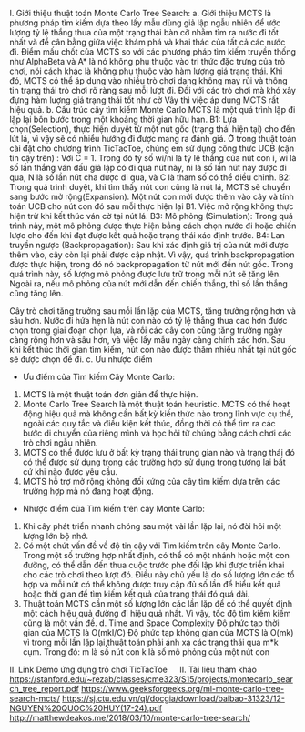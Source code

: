 I. Giới thiệu thuật toán Monte Carlo Tree Search:
a. Giới thiệu
MCTS là phương pháp tìm kiếm dựa theo lấy mẫu dùng giả lập ngẫu nhiên để ước lượng tỷ lệ thắng thua của một trạng thái bàn cờ nhằm tìm ra nước đi tốt nhất và để cân bằng giữa việc khám phá và khai thác của tất cả các nước đi. Điểm mấu chốt của MCTS so với các phương pháp tìm kiếm truyền thống như AlphaBeta và A* là nó không phụ thuộc vào tri thức đặc trưng của trò chơi, nói cách khác là không phụ thuộc vào hàm lượng giá trạng thái. Khi đó, MCTS có thể áp dụng vào nhiều trò chơi dạng không may rủi và thông tin trạng thái trò chơi rõ ràng sau mỗi lượt đi. Đối với các trò chơi mà khó xây đựng hàm lượng giá trạng thái tốt như cờ Vây thì việc áp dụng MCTS rất hiệu quả.
b. Cấu trúc cây tìm kiếm Monte Carlo
MCTS là một quá trình lặp đi lặp lại bốn bước trong một khoảng thời gian hữu hạn.
B1: Lựa chọn(Selection), thực hiện duyệt từ một nút gốc (trạng thái hiện tại) cho đến lút lá, vì vậy sẽ có nhiều hướng đi được mang ra đánh giá. Ở trong thuật toán cài đặt cho chương trình TicTacToe, chúng em sử dụng công thức UCB (cận tin cậy trên) :  Với C = 1. Trong đó tỷ số wi/ni là tỷ lệ thắng của nút con i, wi là số lần thắng ván đấu giả lập có đi qua nút này, ni là số lần nút này được đi qua, N là số lần nút cha được đi qua, và C là tham số có thể điều chỉnh.
B2: Trong quá trình duyệt, khi tìm thấy nút con cũng là nút lá, MCTS sẽ chuyển sang bước mở rộng(Expansion). Một nút con mới được thêm vào cây và tính toán UCB cho nút con đó sau mỗi thực hiện lại B1. Việc mở rộng không thực hiện trừ khi kết thúc ván cờ tại nút lá.
B3: Mô phỏng (Simulation): Trong quá trình này, một mô phỏng được thực hiện bằng cách chọn nước đi hoặc chiến lược cho đến khi đạt được kết quả hoặc trạng thái xác định trước.
B4: Lan truyền ngược (Backpropagation): Sau khi xác định giá trị của nút mới được thêm vào, cây còn lại phải được cập nhật. Vì vậy, quá trình backpropagation được thực hiện, trong đó nó backpropagation từ nút mới đến nút gốc. Trong quá trình này, số lượng mô phỏng được lưu trữ trong mỗi nút sẽ tăng lên. Ngoài ra, nếu mô phỏng của nút mới dẫn đến chiến thắng, thì số lần thắng cũng tăng lên.
 
Cây trò chơi tăng trưởng sau mỗi lần lặp của MCTS, tăng trưởng rộng hơn và sâu hơn. Nước đi hứa hẹn là nút con nào có tỷ lệ thắng thua cao hơn được chọn trong giai đoạn chọn lựa, và rồi các cây con cũng tăng trưởng ngày càng rộng hơn và sâu hơn, và việc lấy mẫu ngày càng chính xác hơn. Sau khi kết thúc thời gian tìm kiếm, nút con nào được thăm nhiều nhất tại nút gốc sẽ được chọn để đi.
c. Ưu nhược điểm
- Ưu điểm của Tìm kiếm Cây Monte Carlo:
1.	MCTS là một thuật toán đơn giản để thực hiện.
2.	Monte Carlo Tree Search là một thuật toán heuristic. MCTS có thể hoạt động hiệu quả mà không cần bất kỳ kiến thức nào trong lĩnh vực cụ thể, ngoài các quy tắc và điều kiện kết thúc, đồng thời có thể tìm ra các bước di chuyển của riêng mình và học hỏi từ chúng bằng cách chơi các trò chơi ngẫu nhiên.
3.	MCTS có thể được lưu ở bất kỳ trạng thái trung gian nào và trạng thái đó có thể được sử dụng trong các trường hợp sử dụng trong tương lai bất cứ khi nào được yêu cầu.
4.	MCTS hỗ trợ mở rộng không đối xứng của cây tìm kiếm dựa trên các trường hợp mà nó đang hoạt động.
- Nhược điểm của Tìm kiếm trên cây Monte Carlo:
1.	Khi cây phát triển nhanh chóng sau một vài lần lặp lại, nó đòi hỏi một lượng lớn bộ nhớ.
2.	Có một chút vấn đề về độ tin cậy với Tìm kiếm trên cây Monte Carlo. Trong một số trường hợp nhất định, có thể có một nhánh hoặc một con đường, có thể dẫn đến thua cuộc trước phe đối lập khi được triển khai cho các trò chơi theo lượt đó. Điều này chủ yếu là do số lượng lớn các tổ hợp và mỗi nút có thể không được truy cập đủ số lần để hiểu kết quả hoặc thời gian để tìm kiếm kết quả của trạng thái đó quá dài. 
3.	Thuật toán MCTS cần một số lượng lớn các lần lặp để có thể quyết định một cách hiệu quả đường đi hiệu quả nhất. Vì vậy, tốc độ tìm kiếm kiếm cũng là một vấn đề.
d. Time and Space Complexity
Độ phức tạp thời gian của MCTS là O(mkI/C) 
Độ phức tạp không gian của MCTS là O(mk) vì trong mỗi lần lặp lại,thuật toán phải ánh xạ các trạng thái qua m*k cụm.
Trong đó:
m là số nút con
k là số mô phỏng của một nút con
 

II. Link Demo ứng dụng trò chơi TicTacToe
 
II. Tài liệu tham khảo
https://stanford.edu/~rezab/classes/cme323/S15/projects/montecarlo_search_tree_report.pdf
https://www.geeksforgeeks.org/ml-monte-carlo-tree-search-mcts/
https://sj.ctu.edu.vn/ql/docgia/download/baibao-31323/12-NGUYEN%20QUOC%20HUY(17-24).pdf
http://matthewdeakos.me/2018/03/10/monte-carlo-tree-search/

